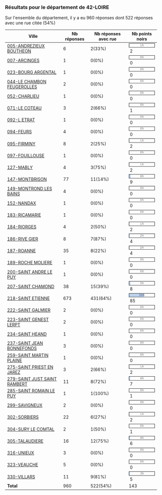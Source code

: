 ### Résultats pour le département de 42-LOIRE

Sur l'ensemble du département, il y a eu 960 réponses dont 522 réponses avec une rue citée (54%)

| Ville | Nb réponses | Nb réponses avec rue | Nb points noirs |
|-------------|-------------|----------------------|-----------------|
|<a href='005-ANDREZIEUX BOUTHEON.md'>005-ANDREZIEUX BOUTHEON</a>|6|2(33%)|<img src="../../img/bar_1.gif" />&nbsp;2|
|<a href='007-ARCINGES.md'>007-ARCINGES</a>|1|0(0%)|<img src="../../img/bar_0.gif" />&nbsp;0|
|<a href='023-BOURG ARGENTAL.md'>023-BOURG ARGENTAL</a>|1|0(0%)|<img src="../../img/bar_0.gif" />&nbsp;0|
|<a href='044-LE CHAMBON FEUGEROLLES.md'>044-LE CHAMBON FEUGEROLLES</a>|2|0(0%)|<img src="../../img/bar_0.gif" />&nbsp;0|
|<a href='052-CHARLIEU.md'>052-CHARLIEU</a>|1|0(0%)|<img src="../../img/bar_0.gif" />&nbsp;0|
|<a href='071-LE COTEAU.md'>071-LE COTEAU</a>|3|2(66%)|<img src="../../img/bar_0.gif" />&nbsp;1|
|<a href='092-L ETRAT.md'>092-L ETRAT</a>|1|0(0%)|<img src="../../img/bar_0.gif" />&nbsp;0|
|<a href='094-FEURS.md'>094-FEURS</a>|4|0(0%)|<img src="../../img/bar_0.gif" />&nbsp;0|
|<a href='095-FIRMINY.md'>095-FIRMINY</a>|8|2(25%)|<img src="../../img/bar_1.gif" />&nbsp;2|
|<a href='097-FOUILLOUSE.md'>097-FOUILLOUSE</a>|1|0(0%)|<img src="../../img/bar_0.gif" />&nbsp;0|
|<a href='127-MABLY.md'>127-MABLY</a>|4|3(75%)|<img src="../../img/bar_1.gif" />&nbsp;2|
|<a href='147-MONTBRISON.md'>147-MONTBRISON</a>|77|11(14%)|<img src="../../img/bar_6.gif" />&nbsp;9|
|<a href='149-MONTROND LES BAINS.md'>149-MONTROND LES BAINS</a>|4|0(0%)|<img src="../../img/bar_0.gif" />&nbsp;0|
|<a href='152-NANDAX.md'>152-NANDAX</a>|1|0(0%)|<img src="../../img/bar_0.gif" />&nbsp;0|
|<a href='183-RICAMARIE.md'>183-RICAMARIE</a>|1|0(0%)|<img src="../../img/bar_0.gif" />&nbsp;0|
|<a href='184-RIORGES.md'>184-RIORGES</a>|4|2(50%)|<img src="../../img/bar_1.gif" />&nbsp;2|
|<a href='186-RIVE GIER.md'>186-RIVE GIER</a>|8|7(87%)|<img src="../../img/bar_2.gif" />&nbsp;4|
|<a href='187-ROANNE.md'>187-ROANNE</a>|35|8(22%)|<img src="../../img/bar_2.gif" />&nbsp;4|
|<a href='189-ROCHE MOLIERE.md'>189-ROCHE MOLIERE</a>|1|0(0%)|<img src="../../img/bar_0.gif" />&nbsp;0|
|<a href='200-SAINT ANDRE LE PUY.md'>200-SAINT ANDRE LE PUY</a>|1|0(0%)|<img src="../../img/bar_0.gif" />&nbsp;0|
|<a href='207-SAINT CHAMOND.md'>207-SAINT CHAMOND</a>|38|15(39%)|<img src="../../img/bar_5.gif" />&nbsp;8|
|<a href='218-SAINT ETIENNE.md'>218-SAINT ETIENNE</a>|673|431(64%)|<img src="../../img/bar_59.gif" />&nbsp;85|
|<a href='222-SAINT GALMIER.md'>222-SAINT GALMIER</a>|2|0(0%)|<img src="../../img/bar_0.gif" />&nbsp;0|
|<a href='223-SAINT GENEST LERPT.md'>223-SAINT GENEST LERPT</a>|2|0(0%)|<img src="../../img/bar_0.gif" />&nbsp;0|
|<a href='234-SAINT HEAND.md'>234-SAINT HEAND</a>|1|0(0%)|<img src="../../img/bar_0.gif" />&nbsp;0|
|<a href='237-SAINT JEAN BONNEFONDS.md'>237-SAINT JEAN BONNEFONDS</a>|3|0(0%)|<img src="../../img/bar_0.gif" />&nbsp;0|
|<a href='259-SAINT MARTIN PLAINE.md'>259-SAINT MARTIN PLAINE</a>|1|0(0%)|<img src="../../img/bar_0.gif" />&nbsp;0|
|<a href='275-SAINT PRIEST EN JAREZ.md'>275-SAINT PRIEST EN JAREZ</a>|3|2(66%)|<img src="../../img/bar_1.gif" />&nbsp;2|
|<a href='279-SAINT JUST SAINT RAMBERT.md'>279-SAINT JUST SAINT RAMBERT</a>|11|8(72%)|<img src="../../img/bar_4.gif" />&nbsp;7|
|<a href='285-SAINT ROMAIN LE PUY.md'>285-SAINT ROMAIN LE PUY</a>|1|1(100%)|<img src="../../img/bar_0.gif" />&nbsp;1|
|<a href='299-SAVIGNEUX.md'>299-SAVIGNEUX</a>|2|0(0%)|<img src="../../img/bar_0.gif" />&nbsp;0|
|<a href='302-SORBIERS.md'>302-SORBIERS</a>|22|6(27%)|<img src="../../img/bar_1.gif" />&nbsp;2|
|<a href='304-SURY LE COMTAL.md'>304-SURY LE COMTAL</a>|2|1(50%)|<img src="../../img/bar_0.gif" />&nbsp;1|
|<a href='305-TALAUDIERE.md'>305-TALAUDIERE</a>|16|12(75%)|<img src="../../img/bar_4.gif" />&nbsp;6|
|<a href='316-UNIEUX.md'>316-UNIEUX</a>|3|0(0%)|<img src="../../img/bar_0.gif" />&nbsp;0|
|<a href='323-VEAUCHE.md'>323-VEAUCHE</a>|5|0(0%)|<img src="../../img/bar_0.gif" />&nbsp;0|
|<a href='330-VILLARS.md'>330-VILLARS</a>|11|9(81%)|<img src="../../img/bar_3.gif" />&nbsp;5|
| **Total** |960|522(54%)|143|
